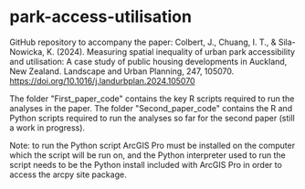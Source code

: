 # park-access-utilisation

GitHub repository to accompany the paper: Colbert, J., Chuang, I. T., & Sila-Nowicka, K. (2024). Measuring spatial inequality of urban park accessibility and utilisation: A case study of public housing developments in Auckland, New Zealand. Landscape and Urban Planning, 247, 105070. https://doi.org/10.1016/j.landurbplan.2024.105070

The folder "First_paper_code" contains the key R scripts required to run the analyses in the paper.
The folder "Second_paper_code" contains the R and Python scripts required to run the analyses so far for the second paper (still a work in progress).

Note: to run the Python script ArcGIS Pro must be installed on the computer which the script will be run on, and the Python interpreter used to run the script needs to be the Python install included with ArcGIS Pro in order to access the arcpy site package.
